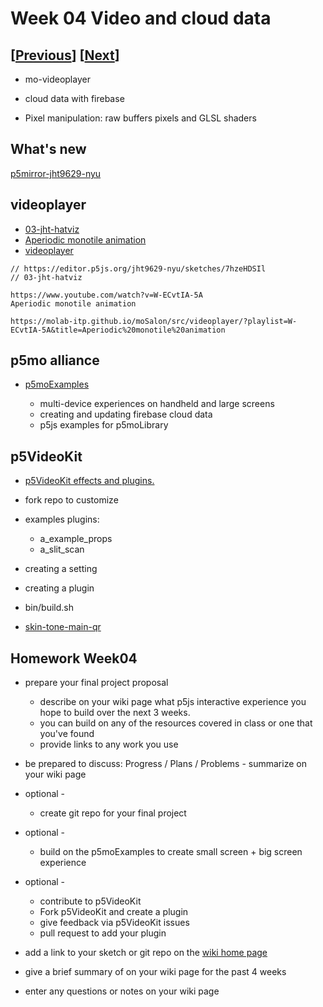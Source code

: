 # Week 04 Video and cloud data

## [[Previous](./03_time.md)] [[Next](./05_proposal.md)]

- mo-videoplayer

- cloud data with firebase

- Pixel manipulation: raw buffers pixels and GLSL shaders

<!-- ## nodejs setup

[https://nodejs.org/en/download](https://nodejs.org/en/download)
 -->

## What's new

[p5mirror-jht9629-nyu](https://jht9629-nyu.github.io/p5mirror-jht9629-nyu/downloads/gen/sketches_recent.html)

## videoplayer

- [03-jht-hatviz](https://editor.p5js.org/jht9629-nyu/sketches/7hzeHDSIl)
- [Aperiodic monotile animation](https://www.youtube.com/watch?v=W-ECvtIA-5A)
- [videoplayer](https://molab-itp.github.io/moSalon/src/videoplayer/?playlist=W-ECvtIA-5A&title=Aperiodic%20monotile%20animation)

```
// https://editor.p5js.org/jht9629-nyu/sketches/7hzeHDSIl
// 03-jht-hatviz

https://www.youtube.com/watch?v=W-ECvtIA-5A
Aperiodic monotile animation

https://molab-itp.github.io/moSalon/src/videoplayer/?playlist=W-ECvtIA-5A&title=Aperiodic%20monotile%20animation
```

## p5mo alliance

- [p5moExamples](https://github.com/molab-itp/p5moExamples)

  - multi-device experiences on handheld and large screens
  - creating and updating firebase cloud data
  - p5js examples for p5moLibrary

## p5VideoKit

- [p5VideoKit effects and plugins.](https://github.com/molab-itp/p5videoKit)

- fork repo to customize
- examples plugins:
  - a_example_props
  - a_slit_scan
- creating a setting
- creating a plugin
- bin/build.sh

- [skin-tone-main-qr](https://jht1493.net/p5VideoKit/demo/index.html?u=12&d=videoKit/settings/2022-skin-tone/skin-tone-main-qr.json)

## Homework Week04

- prepare your final project proposal

  - describe on your wiki page what p5js interactive experience you hope to build over the next 3 weeks.
  - you can build on any of the resources covered in class or one that you've found
  - provide links to any work you use

- be prepared to discuss: Progress / Plans / Problems - summarize on your wiki page

- optional -

  - create git repo for your final project

- optional -

  - build on the p5moExamples to create small screen + big screen experience

- optional -

  - contribute to p5VideoKit
  - Fork p5VideoKit and create a plugin
  - give feedback via p5VideoKit issues
  - pull request to add your plugin

- add a link to your sketch or git repo on the [wiki home page](https://github.com/p5videoKit/IM-Screens-2025-03-ima/wiki#week-04-homework)

- give a brief summary of on your wiki page for the past 4 weeks
- enter any questions or notes on your wiki page
